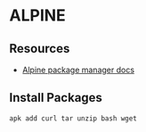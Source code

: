 # ALPINE

## Resources

- [Alpine package manager docs](https://docs.alpinelinux.org/user-handbook/0.1a/Working/apk.html)

## Install Packages

```console
apk add curl tar unzip bash wget
```
